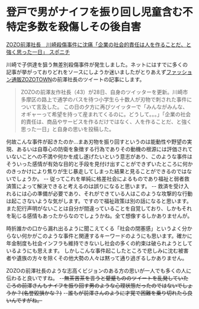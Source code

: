 # 登戸で男がナイフを振り回し児童含む不特定多数を殺傷しその後自害

[ZOZO前澤社長　川崎殺傷事件に沈痛「企業の社会的責任は人を作ることだ、と強く思った一日」 スポニチ](https://www.sponichi.co.jp/entertainment/news/2019/05/28/kiji/20190528s00041000359000c.html)

川崎で子供達を狙う無差別殺傷事件が発生しました。ネットにはすでに多くの記事が挙がっておりどれをソースにしようか迷いましたがとりあえず[ファッション通販ZOZOTOWN](https://zozo.jp/)の前澤社長のツイートの記事にします。

> ZOZOの前澤友作社長（43）が28日、自身のツイッターを更新。川崎市多摩区の路上で通学のバスを待つ小学生ら十数人が刃物で刺された事件について言及した。 
> この日の夕方に再びツイッターで「みんながみんな、オギャーって希望を持って産まれてくるのに。どうして。。。」「企業の社会的責任は、商品やサービスを作るだけではなく、人を作ることだ、と強く思った一日」と自身の思いを投稿した。

何故こんな事件が起きたのか…まあ刃物を振り回すというのは能動性や野望の実現、あるいは自尊心の防衛を象徴する行為でありその動機の根源には評価されていないことへの不満や何かを成し遂げたいという意志があり、このような事件はそういった感情が有効な目的と手段を見付け出すことができずいたところに何かのきっかけにより焦りが生じ暴走してしまった結果と見ることができるのではないでしょうか。
-- 従ってこれを単純に格差社会によるものであり福祉と弱者救済策によって解決できると考えるのは誤りになると思います。
-- 救済を受け入れるには心の準備が必要であり、それができている人はこのような攻撃的な行動は起こさないような気がします。ですので福祉政策は別の話になると思います。
また犯行声明がないことは自分が間違っていることを自覚しており、しかもそれを恥じる感情もあったからなのでしょうかね。全て想像するしかありませんが。

時折誰かの口から漏れ出るように聞こえてくる「社会の閉塞感」というよく分からない何かがこのような事件と関連するキーワードのようにも思います。確かに年金制度も社会インフラも維持できないし社会の多くの約束は破られようとしているようにも思えます。
しかしこんな事件起こしたところで悲しみに沈む被害者や遺族の方々を除くその他大勢の人々は黙って通り過ぎるしかありません。

ZOZOの前澤社長のような志高くビジョンのある方の思いが一人でも多くの人に伝わると良いですね。
--~~無茶苦茶を言うと顰蹙もののツイートを乱発していたころの前澤さんもナイフを振り回す男のような心理状態だったのではないでしょうか？(名誉毀損かな？)~~
--~~誰もが前澤さんのように才覚で困難を乗り切れたら良いんですがね。~~
